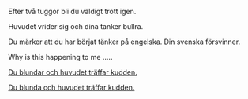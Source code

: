 Efter två tuggor bli du väldigt trött igen.

Huvudet vrider sig och dina tanker bullra.

Du märker att du har börjat tänker på engelska. Din svenska försvinner.

Why is this happening to me .....

[Du blundar och huvudet träffar kudden.](../../english/marshmallow.md)

[Du blunda och huvudet träffar kudden.](../../english/marshmallow.md)
